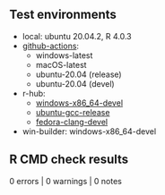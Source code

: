 ## Test environments

* local: ubuntu 20.04.2, R 4.0.3
* [github-actions][gh_act]:
    * windows-latest
    * macOS-latest
    * ubuntu-20.04 (release)
    * ubuntu-20.04 (devel)
* r-hub: 
    * [windows-x86_64-devel][rhub_win]
    * [ubuntu-gcc-release][rhub_ubu]
    * [fedora-clang-devel][rhub_fed]
* win-builder: windows-x86_64-devel

## R CMD check results

0 errors | 0 warnings | 0 notes

<!-- links: start -->
[gh_act]: https://github.com/kiernann/gluedown/actions
[rhub_win]: https://builder.r-hub.io/status/gluedown_1.0.3.tar.gz-cbb812dfe2e74a71a53cf01505c38092
[rhub_ubu]: https://builder.r-hub.io/status/gluedown_1.0.3.tar.gz-20264fdfccb94d11ad0eb02f4f1b8dd7
[rhub_fed]: https://builder.r-hub.io/status/gluedown_1.0.3.tar.gz-d204e734f29849b7bd044c18930b8005
<!-- links: end -->
